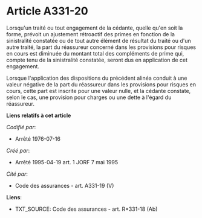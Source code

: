 # Article A331-20

Lorsqu'un traité ou tout engagement de la cédante, quelle qu'en soit la forme, prévoit un ajustement rétroactif des primes en
fonction de la sinistralité constatée ou de tout autre élément de résultat du traité ou d'un autre traité, la part du
réassureur concerné dans les provisions pour risques en cours est diminuée du montant total des compléments de prime qui,
compte tenu de la sinistralité constatée, seront dus en application de cet engagement.

Lorsque l'application des dispositions du précédent alinéa conduit à une valeur négative de la part du réassureur dans les
provisions pour risques en cours, cette part est inscrite pour une valeur nulle, et la cédante constate, selon le cas, une
provision pour charges ou une dette à l'égard du réassureur.

**Liens relatifs à cet article**

_Codifié par_:

  - Arrêté 1976-07-16

_Créé par_:

  - Arrêté 1995-04-19 art. 1 JORF 7 mai 1995

_Cité par_:

  - Code des assurances - art. A331-19 (V)

**Liens**:

  - TXT_SOURCE: Code des assurances - art. R*331-18 (Ab)
